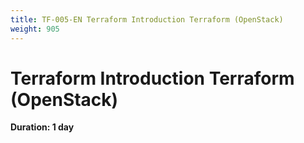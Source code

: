 ```yaml
---
title: TF-005-EN Terraform Introduction Terraform (OpenStack)
weight: 905
---
```

# Terraform Introduction Terraform (OpenStack)
**Duration: 1 day**

